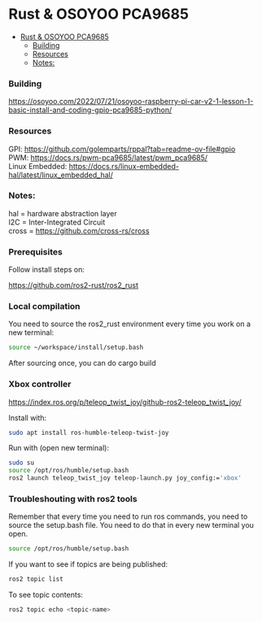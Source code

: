 # Rust & OSOYOO PCA9685 

<!--toc:start-->
- [Rust & OSOYOO PCA9685](#rust-osoyoo-pca9685)
    - [Building](#building)
    - [Resources](#resources)
    - [Notes:](#notes)
<!--toc:end-->

### Building
https://osoyoo.com/2022/07/21/osoyoo-raspberry-pi-car-v2-1-lesson-1-basic-install-and-coding-gpio-pca9685-python/

### Resources
GPI: https://github.com/golemparts/rppal?tab=readme-ov-file#gpio    
PWM: https://docs.rs/pwm-pca9685/latest/pwm_pca9685/       
Linux Embedded: https://docs.rs/linux-embedded-hal/latest/linux_embedded_hal/   

### Notes:
hal = hardware abstraction layer   
I2C = Inter-Integrated Circuit    
cross = https://github.com/cross-rs/cross

### Prerequisites
Follow install steps on:

https://github.com/ros2-rust/ros2_rust

### Local compilation

You need to source the ros2_rust environment every time you work on a new terminal:

```bash
source ~/workspace/install/setup.bash
```
After sourcing once, you can do cargo build

### Xbox controller

https://index.ros.org/p/teleop_twist_joy/github-ros2-teleop_twist_joy/

Install with:

```bash
sudo apt install ros-humble-teleop-twist-joy 
```

Run with (open new terminal):

```bash
sudo su
source /opt/ros/humble/setup.bash
ros2 launch teleop_twist_joy teleop-launch.py joy_config:='xbox'
```
### Troubleshouting with ros2 tools



Remember that every time you need to run ros commands, you need to source the setup.bash file. You need to do that in every new terminal you open.
```bash
source /opt/ros/humble/setup.bash
```

If you want to see if topics are being published:

```bash
ros2 topic list
```

To see topic contents:

```bash
ros2 topic echo <topic-name>
```


